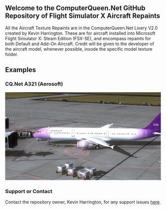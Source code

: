 ## Welcome to the ComputerQueen.Net GitHub Repository of Flight Simulator X Aircraft Repaints
All the Aircraft Texture Repaints are in the ComputerQueen.Net Livery V2.0 created by Kevin Harrington.  These are for aircraft installed into Microsoft Flight Simulator X: Steam Edition (FSX-SE), and encompass repaints for both Default and Add-On Aircraft.  Credit will be given to the developer of the aircraft model, whenever possible, insode the specific model texture folder.

## Examples
### CQ.Net A321 (Aerosoft)
<IMG src="https://github.com/dizzyqueen/CQNet_fsx_plane_paints/blob/master/N321CQ-005.png">



### Support or Contact

Contact the repository owner, Kevin Harrington, for any support issues <a href="mailto:kevin@computerqueen.net">here</a>.
